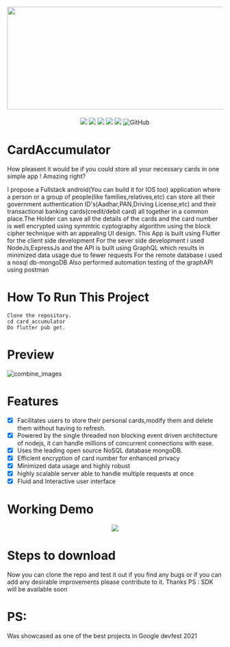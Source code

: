 <h1 align="center" xmlns="http://www.w3.org/1999/html">
  <br>
   <img src="https://user-images.githubusercontent.com/64373963/158184057-2a3e2f03-9e40-4af3-8334-edb11ca5c85a.png" width=520 height=240 />
  <br>
</h1>


<p align="center">
  <img src="https://img.shields.io/github/repo-size/Shantanu66/CardAccumulator?color=purple">
  <img src="https://img.shields.io/github/stars/Shantanu66/CardAccumulator?color=%23&logo=flutter">
  <img src="https://img.shields.io/npm/v/node?color=%23ff0000&logo=Node.js">
  <img src="https://img.shields.io/maintenance/no/2022">
  <img src="https://img.shields.io/github/commit-activity/y/Shantanu66/CardAccumulator?color=%23ff3&logo=commit">
  <img alt="GitHub" src="https://img.shields.io/github/license/Shantanu66/CardAccumulator?color=cyan">
</p>

# CardAccumulator 

How pleasent it would be if you could store all your necessary cards in one simple app ! Amazing right?

I propose a Fullstack android(You can  build it for IOS too) application where a person or a group of people(like families,relatives,etc) can store all their government authentication ID's(Aadhar,PAN,Driving License,etc) and their transactional banking cards(credit/debit card) all together in a common place.The Holder can save all the details of the cards and the card number is well encrypted using symmtric cyptography algorithm using the block cipher technique with an appealing UI design.
This App is built using Flutter for the client side development
For the sever side development i used NodeJs,ExpressJs and the API is built using GraphQL which results in minimized data usage due to fewer requests
For the remote database i used a nosql db-mongoDB
Also performed automation testing of the graphAPI using postman

# How To Run This Project

    Clone the repository.
    cd card_accumulator
    Do flutter pub get.

# Preview
![combine_images](https://user-images.githubusercontent.com/64373963/158635341-64d23acf-9f95-45dd-af95-ac97056f6e44.png)
# Features

- [x] Facilitates users to store their personal cards,modify them and delete them without having to refresh.<br/>
- [x] Powered by the single threaded non blocking event driven architecture of nodejs, it can handle millions of concurrent connections with ease. 
- [x] Uses the leading open source NoSQL database mongoDB.<br />
- [x] Efficient encryption of card number for enhanced privacy <br />
- [x] Minimized data usage and highly robust<br />
- [x] highly scalable server able to handle multiple requests at once<br />
- [x] Fluid and Interactive user interface<br />

# Working Demo
<p align="center">
  <img src="https://user-images.githubusercontent.com/64373963/158649458-742cc154-21f2-4d2d-af6b-0bb998779b37.gif">
</p>


# Steps to download

Now you can clone the repo and test it out if you find any bugs or if you can add any desirable improvements please contribute to it.
Thanks
PS : SDK will be available soon

# PS:

Was showcased as one of the best projects in Google devfest 2021
